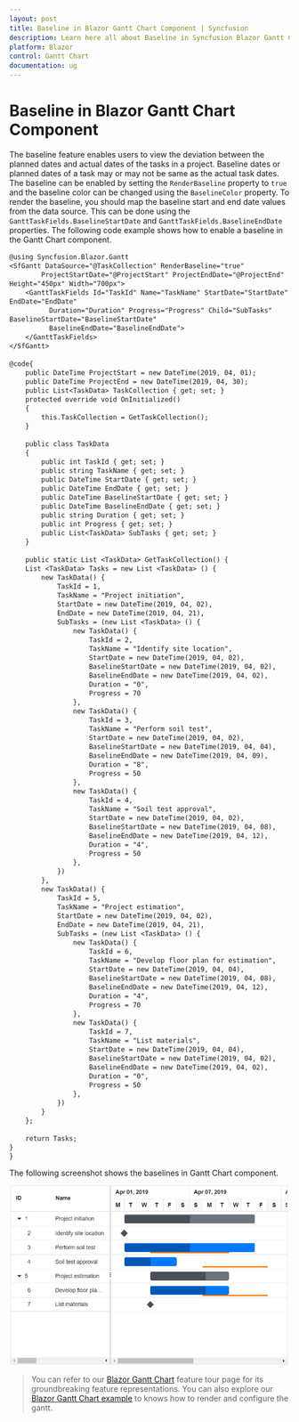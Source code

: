 ```yaml
---
layout: post
title: Baseline in Blazor Gantt Chart Component | Syncfusion
description: Learn here all about Baseline in Syncfusion Blazor Gantt Chart component and more.
platform: Blazor
control: Gantt Chart
documentation: ug
---
```


# Baseline in Blazor Gantt Chart Component

The baseline feature enables users to view the deviation between the planned dates and actual dates of the tasks in a project. Baseline dates or planned dates of a task may or may not be same as the actual task dates. The baseline can be enabled by setting the `RenderBaseline` property to `true` and the baseline color can be changed using the `BaselineColor` property. To render the baseline, you should map the baseline start and end date values from the data source. This can be done using the `GanttTaskFields.BaselineStartDate` and `GanttTaskFields.BaselineEndDate` properties. The following code example shows how to enable a baseline in the Gantt Chart component.

```cshtml
@using Syncfusion.Blazor.Gantt
<SfGantt DataSource="@TaskCollection" RenderBaseline="true"
        ProjectStartDate="@ProjectStart" ProjectEndDate="@ProjectEnd" Height="450px" Width="700px">
    <GanttTaskFields Id="TaskId" Name="TaskName" StartDate="StartDate" EndDate="EndDate"
          Duration="Duration" Progress="Progress" Child="SubTasks" BaselineStartDate="BaselineStartDate"
          BaselineEndDate="BaselineEndDate">
    </GanttTaskFields>
</SfGantt>

@code{
    public DateTime ProjectStart = new DateTime(2019, 04, 01);
    public DateTime ProjectEnd = new DateTime(2019, 04, 30);
    public List<TaskData> TaskCollection { get; set; }
    protected override void OnInitialized()
    {
        this.TaskCollection = GetTaskCollection();
    }

    public class TaskData
    {
        public int TaskId { get; set; }
        public string TaskName { get; set; }
        public DateTime StartDate { get; set; }
        public DateTime EndDate { get; set; }
        public DateTime BaselineStartDate { get; set; }
        public DateTime BaselineEndDate { get; set; }
        public string Duration { get; set; }
        public int Progress { get; set; }
        public List<TaskData> SubTasks { get; set; }
    }

    public static List <TaskData> GetTaskCollection() {
    List <TaskData> Tasks = new List <TaskData> () {
        new TaskData() {
            TaskId = 1,
            TaskName = "Project initiation",
            StartDate = new DateTime(2019, 04, 02),
            EndDate = new DateTime(2019, 04, 21),
            SubTasks = (new List <TaskData> () {
                new TaskData() {
                    TaskId = 2,
                    TaskName = "Identify site location",
                    StartDate = new DateTime(2019, 04, 02),
                    BaselineStartDate = new DateTime(2019, 04, 02),
                    BaselineEndDate = new DateTime(2019, 04, 02),
                    Duration = "0",
                    Progress = 70
                },
                new TaskData() {
                    TaskId = 3,
                    TaskName = "Perform soil test",
                    StartDate = new DateTime(2019, 04, 02),
                    BaselineStartDate = new DateTime(2019, 04, 04),
                    BaselineEndDate = new DateTime(2019, 04, 09),
                    Duration = "8",
                    Progress = 50
                },
                new TaskData() {
                    TaskId = 4,
                    TaskName = "Soil test approval",
                    StartDate = new DateTime(2019, 04, 02),
                    BaselineStartDate = new DateTime(2019, 04, 08),
                    BaselineEndDate = new DateTime(2019, 04, 12),
                    Duration = "4",
                    Progress = 50
                },
            })
        },
        new TaskData() {
            TaskId = 5,
            TaskName = "Project estimation",
            StartDate = new DateTime(2019, 04, 02),
            EndDate = new DateTime(2019, 04, 21),
            SubTasks = (new List <TaskData> () {
                new TaskData() {
                    TaskId = 6,
                    TaskName = "Develop floor plan for estimation",
                    StartDate = new DateTime(2019, 04, 04),
                    BaselineStartDate = new DateTime(2019, 04, 08),
                    BaselineEndDate = new DateTime(2019, 04, 12),
                    Duration = "4",
                    Progress = 70
                },
                new TaskData() {
                    TaskId = 7,
                    TaskName = "List materials",
                    StartDate = new DateTime(2019, 04, 04),
                    BaselineStartDate = new DateTime(2019, 04, 02),
                    BaselineEndDate = new DateTime(2019, 04, 02),
                    Duration = "0",
                    Progress = 50
                },
            })
        }
    };

    return Tasks;
}
}
```

The following screenshot shows the baselines in Gantt Chart component.

![Alt text](images/baseline.png)

> You can refer to our [Blazor Gantt Chart](https://www.syncfusion.com/blazor-components/blazor-gantt-chart) feature tour page for its groundbreaking feature representations. You can also explore our [Blazor Gantt Chart example](https://blazor.syncfusion.com/demos/gantt-chart/default-functionalities?theme=bootstrap4) to knows how to render and configure the gantt.